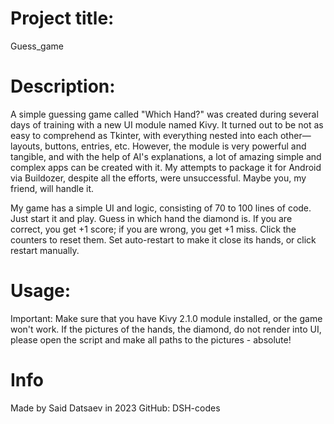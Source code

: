 


# Project title: 

Guess_game

# Description:

A simple guessing game called "Which Hand?" was created during several days of training with a new UI module named Kivy.
It turned out to be not as easy to comprehend as Tkinter, with everything nested into each other—layouts, buttons, 
entries, etc. However, the module is very powerful and tangible, and with the help of AI's explanations, a lot of 
amazing simple and complex apps can be created with it. My attempts to package it for Android via Buildozer, despite
all the efforts, were unsuccessful. Maybe you, my friend, will handle it.

My game has a simple UI and logic, consisting of 70 to 100 lines of code. Just start it and play. Guess in which hand 
the diamond is. If you are correct, you get +1 score; if you are wrong, you get +1 miss. Click the counters to reset 
them. Set auto-restart to make it close its hands, or click restart manually.
 
# Usage:

Important: Make sure that you have Kivy 2.1.0 module installed, or the game won't work.
If the pictures of the hands, the diamond, do not render into UI, please open the script
and make all paths to the pictures - absolute! 


# Info
Made by Said Datsaev in 2023
GitHub: DSH-codes
